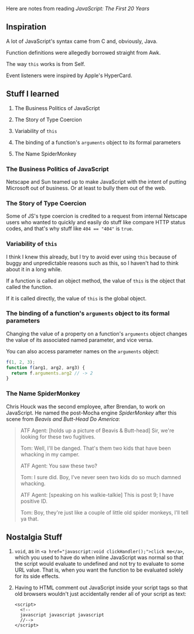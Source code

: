 Here are notes from reading *JavaScript: The First 20 Years*

## Inspiration

A lot of JavaScript's syntax came from C and, obviously, Java.

Function definitions were allegedly borrowed straight from Awk.

The way `this` works is from Self.

Event listeners were inspired by Apple's HyperCard.

## Stuff I learned

1. The Business Politics of JavaScript

1. The Story of Type Coercion

1. Variability of `this`

2. The binding of a function's `arguments` object to its formal parameters

3. The Name SpiderMonkey

### The Business Politics of JavaScript

Netscape and Sun teamed up to make JavaScript with the intent of putting Microsoft out of business. Or at least to bully them out of the web.

### The Story of Type Coercion

Some of JS's type coercion is credited to a request from internal Netscape users who wanted to quickly and easily do stuff like compare HTTP status codes, and that's why stuff like `404 == "404"` is `true`.

### Variability of `this`

I think I knew this already, but I try to avoid ever using `this` because of buggy and unpredictable reasons such as this, so I haven't had to think about it in a long while.

If a function is called an object method, the value of `this` is the object that called the function.

If it is called directly, the value of `this` is the global object.

### The binding of a function's `arguments` object to its formal parameters

Changing the value of a property on a function's `arguments` object changes the value of its associated named parameter, and vice versa.

You can also access parameter names on the `arguments` object:

```javascript
f(1, 2, 3);
function f(arg1, arg2, arg3) {
  return f.arguments.arg2 // -> 2
}
```

### The Name SpiderMonkey

Chris Houck was the second employee, after Brendan, to work on JavaScript. He named the post-Mocha engine *SpiderMonkey* after this scene from *Beavis and Butt-Head Do America*:

> ATF Agent: [holds up a picture of Beavis & Butt-head] Sir, we're looking for these two fugitives.
>
> Tom: Well, I'll be danged. That's them two kids that have been whacking in my camper.
>
> ATF Agent: You saw these two?
>
> Tom: I sure did. Boy, I've never seen two kids do so much damned whacking.
>
> ATF Agent: [speaking on his walkie-talkie] This is post 9; I have positive ID.
>
> Tom: Boy, they're just like a couple of little old spider monkeys, I'll tell ya that.

## Nostalgia Stuff

1. `void`, as in `<a href="javascript:void clickHandler();">click me</a>`, which you used to have do when inline JavaScript was normal so that the script would evaluate to undefined and not try to evaluate to some URL value. That is, when you want the function to be evaluated solely for its side effects.

1. Having to HTML comment out JavaScript inside your script tags so that old browsers wouldn't just accidentally render all of your script as text:

    ```
    <script>
      <!--
      javascript javascript javascript
      //-->
    </script>
    ```
